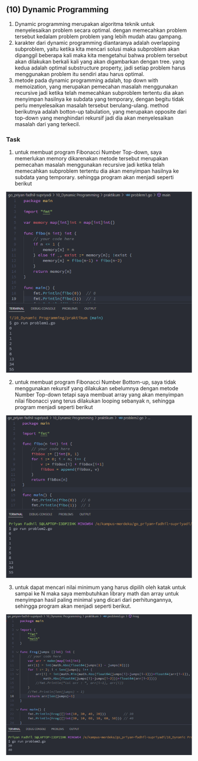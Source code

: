 ## (10) Dynamic Programming

1. Dynamic programming merupakan algoritma teknik untuk menyelesaikan problem secara optimal. dengan memecahkan problem tersebut kedalam problem problem yang lebih mudah atau gampang. 
2. karakter dari dynamic programming diantaranya adalah overlapping subproblem, yaitu ketika kita mencari solusi maka subproblem akan dipanggil beberapa kali maka kita mengetahui bahwa problem tersebut akan dilakukan berkali kali yang akan digambarkan dengan tree. yang kedua adalah optimal substructure property, jadi setiap problem harus menggunakan problem itu sendiri atau harus optimal.
3. metode pada dynamic programming adalah, top down with memoization, yang merupakan pemecahan masalah menggunakan recursive jadi ketika telah memecahkan subproblem tertentu dia akan menyimpan hasilnya ke subdata yang temporary, dengan begitu tidak perlu menyelesaikan masalah tersebut berulang-ulang. method berikutnya adalah botton-up tabulation, yang merupakan opposite dari top-down yang menghindari rekursif jadi dia akan menyelesaikan masalah dari yang terkecil.

### Task
1. untuk membuat program Fibonacci Number Top-down, saya memerlukan memory dikarenakan metode tersebut merupakan pemecahan masalah menggunakan recursive jadi ketika telah memecahkan subproblem tertentu dia akan menyimpan hasilnya ke subdata yang temporary. sehingga program akan menjadi seperti berikut
<img src="screenshots/SS problem 1.PNG">

2. untuk membuat program Fibonacci Number Bottom-up, saya tidak menggunakan rekursif yang dilakukan sebelumnya dengan metode Number Top-down tetapi saya membuat array yang akan menyimpan nilai fibonacci yang terus dilakukan looping sebanyak n, sehingga program menjadi seperti berikut
<img src="screenshots/SS problem 2.PNG">

3. untuk dapat mencari nilai minimum yang harus dipilih oleh katak untuk sampai ke N maka saya membutuhkan library math dan array untuk menyimpan hasil paling minimal yang dicari dari perhitungannya, sehingga program akan menjadi seperti berikut.
<img src="screenshots/SS problem 3.PNG">